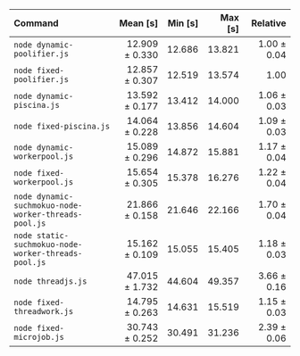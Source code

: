 | Command                                              |       Mean [s] | Min [s] | Max [s] |    Relative |
| :--------------------------------------------------- | -------------: | ------: | ------: | ----------: |
| `node dynamic-poolifier.js`                          | 12.909 ± 0.330 |  12.686 |  13.821 | 1.00 ± 0.04 |
| `node fixed-poolifier.js`                            | 12.857 ± 0.307 |  12.519 |  13.574 |        1.00 |
| `node dynamic-piscina.js`                            | 13.592 ± 0.177 |  13.412 |  14.000 | 1.06 ± 0.03 |
| `node fixed-piscina.js`                              | 14.064 ± 0.228 |  13.856 |  14.604 | 1.09 ± 0.03 |
| `node dynamic-workerpool.js`                         | 15.089 ± 0.296 |  14.872 |  15.881 | 1.17 ± 0.04 |
| `node fixed-workerpool.js`                           | 15.654 ± 0.305 |  15.378 |  16.276 | 1.22 ± 0.04 |
| `node dynamic-suchmokuo-node-worker-threads-pool.js` | 21.866 ± 0.158 |  21.646 |  22.166 | 1.70 ± 0.04 |
| `node static-suchmokuo-node-worker-threads-pool.js`  | 15.162 ± 0.109 |  15.055 |  15.405 | 1.18 ± 0.03 |
| `node threadjs.js`                                   | 47.015 ± 1.732 |  44.604 |  49.357 | 3.66 ± 0.16 |
| `node fixed-threadwork.js`                           | 14.795 ± 0.263 |  14.631 |  15.519 | 1.15 ± 0.03 |
| `node fixed-microjob.js`                             | 30.743 ± 0.252 |  30.491 |  31.236 | 2.39 ± 0.06 |
